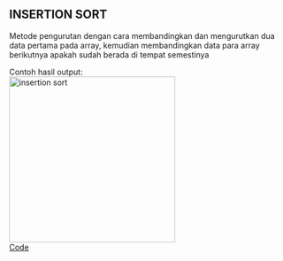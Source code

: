 <h2>INSERTION SORT</h2>

Metode pengurutan dengan cara membandingkan dan mengurutkan dua data pertama pada array, 
kemudian membandingkan data para array berikutnya apakah sudah berada di tempat semestinya

Contoh hasil output:<br>
<img width="300" alt="insertion sort" src="https://user-images.githubusercontent.com/98725370/155253024-12ef3aea-cf80-4155-a301-50dd68c761a1.png"><br>
<a href="https://github.com/desyderian/ASD/blob/main/sorting/insertion%20sort/insertion%20sort.c">Code</a><br>

